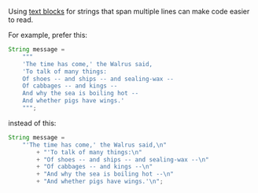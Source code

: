 Using [text blocks] for strings that span multiple lines can make code easier to
read.

For example, prefer this:

```java
String message =
    """
    'The time has come,' the Walrus said,
    'To talk of many things:
    Of shoes -- and ships -- and sealing-wax --
    Of cabbages -- and kings --
    And why the sea is boiling hot --
    And whether pigs have wings.'
    """;
```

instead of this:

```java
String message =
    "'The time has come,' the Walrus said,\n"
        + "'To talk of many things:\n"
        + "Of shoes -- and ships -- and sealing-wax --\n"
        + "Of cabbages -- and kings --\n"
        + "And why the sea is boiling hot --\n"
        + "And whether pigs have wings.'\n";
```

[text blocks]: https://docs.oracle.com/en/java/javase/23/text-blocks/index.html
